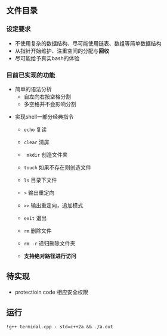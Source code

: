 ## 文件目录

### 设定要求

* 不使用复杂的数据结构、尽可能使用链表、数组等简单数据结构
* 从指针开始维护、注重空间的分配与**回收**
* 尽可能给予真实bash的体验



### 目前已实现的功能

- 简单的语法分析
  - 自左向右按空格分割
  - 多空格并不会影响分割



* 实现shell一部分经典指令

  * `echo` 复读

  * `clear` 清屏

  * ` mkdir` 创造文件夹

  * `touch` 如果不存在则创造文件

  * `ls` 目录下文件

  * `>` 输出重定向

  * `>>` 输出重定向，追加模式

  * `exit` 退出

  * `rm`  删除文件

  * `rm -r` 递归删除文件夹

  * **支持绝对路径进行访问**

    



## 待实现

* protectioin code 相应安全权限



## 运行

```shell
!g++ terminal.cpp - std=c++2a && ./a.out
```

